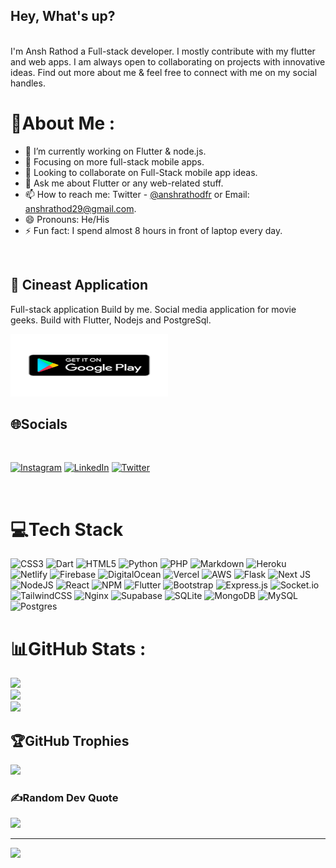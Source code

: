 ## Hey, What's up?

<br>
I'm Ansh Rathod a Full-stack developer. I mostly contribute with my flutter and web apps. I am always open to collaborating on projects with innovative ideas. Find out more about me & feel free to connect with me on my social handles.

<br>


# 💫About Me :
- 🔭 I’m currently working on Flutter & node.js.
- 🌱 Focusing on more full-stack mobile apps.
- 👯 Looking to collaborate on Full-Stack mobile app ideas.
- 💬 Ask me about Flutter or any web-related stuff.
- 📫 How to reach me: Twitter - <a href="https://twitter.com/anshrathodfr">@anshrathodfr</a> or Email: anshrathod29@gmail.com.
- 😄 Pronouns: He/His
- ⚡ Fun fact: I spend almost 8 hours in front of laptop every day.

<br/>

## 🤖 Cineast Application
<p> Full-stack application Build by me. Social media application for movie geeks. Build with Flutter, Nodejs and PostgreSql.
</p>
<a href="https://play.google.com/store/apps/details?id=com.cineast.android">
<img src="Google_Play-Badge-Logo.wine.svg" width="50%" height="100px"> 
</a>

## 🌐Socials
<br/>

[![Instagram](https://img.shields.io/badge/Instagram-%23E4405F.svg?logo=Instagram&logoColor=white)](https://instagram.com/anshrathodfr) [![LinkedIn](https://img.shields.io/badge/LinkedIn-%230077B5.svg?logo=linkedin&logoColor=white)](https://linkedin.com/in/ansh-rathod-478a81210) [![Twitter](https://img.shields.io/badge/Twitter-%231DA1F2.svg?logo=Twitter&logoColor=white)](https://twitter.com/anshrathodfr) 

<br/>

# 💻Tech Stack
![CSS3](https://img.shields.io/badge/css3-%231572B6.svg?style=for-the-badge&logo=css3&logoColor=white) ![Dart](https://img.shields.io/badge/dart-%230175C2.svg?style=for-the-badge&logo=dart&logoColor=white) ![HTML5](https://img.shields.io/badge/html5-%23E34F26.svg?style=for-the-badge&logo=html5&logoColor=white) ![Python](https://img.shields.io/badge/python-3670A0?style=for-the-badge&logo=python&logoColor=ffdd54) ![PHP](https://img.shields.io/badge/php-%23777BB4.svg?style=for-the-badge&logo=php&logoColor=white) ![Markdown](https://img.shields.io/badge/markdown-%23000000.svg?style=for-the-badge&logo=markdown&logoColor=white) ![Heroku](https://img.shields.io/badge/heroku-%23430098.svg?style=for-the-badge&logo=heroku&logoColor=white) ![Netlify](https://img.shields.io/badge/netlify-%23000000.svg?style=for-the-badge&logo=netlify&logoColor=#00C7B7) ![Firebase](https://img.shields.io/badge/firebase-%23039BE5.svg?style=for-the-badge&logo=firebase) ![DigitalOcean](https://img.shields.io/badge/DigitalOcean-%230167ff.svg?style=for-the-badge&logo=digitalOcean&logoColor=white) ![Vercel](https://img.shields.io/badge/vercel-%23000000.svg?style=for-the-badge&logo=vercel&logoColor=white) ![AWS](https://img.shields.io/badge/AWS-%23FF9900.svg?style=for-the-badge&logo=amazon-aws&logoColor=white) ![Flask](https://img.shields.io/badge/flask-%23000.svg?style=for-the-badge&logo=flask&logoColor=white) ![Next JS](https://img.shields.io/badge/Next-black?style=for-the-badge&logo=next.js&logoColor=white) ![NodeJS](https://img.shields.io/badge/node.js-6DA55F?style=for-the-badge&logo=node.js&logoColor=white) ![React](https://img.shields.io/badge/react-%2320232a.svg?style=for-the-badge&logo=react&logoColor=%2361DAFB) ![NPM](https://img.shields.io/badge/NPM-%23000000.svg?style=for-the-badge&logo=npm&logoColor=white) ![Flutter](https://img.shields.io/badge/Flutter-%2302569B.svg?style=for-the-badge&logo=Flutter&logoColor=white) ![Bootstrap](https://img.shields.io/badge/bootstrap-%23563D7C.svg?style=for-the-badge&logo=bootstrap&logoColor=white) ![Express.js](https://img.shields.io/badge/express.js-%23404d59.svg?style=for-the-badge&logo=express&logoColor=%2361DAFB) ![Socket.io](https://img.shields.io/badge/Socket.io-black?style=for-the-badge&logo=socket.io&badgeColor=010101) ![TailwindCSS](https://img.shields.io/badge/tailwindcss-%2338B2AC.svg?style=for-the-badge&logo=tailwind-css&logoColor=white) ![Nginx](https://img.shields.io/badge/nginx-%23009639.svg?style=for-the-badge&logo=nginx&logoColor=white) 	![Supabase](https://img.shields.io/badge/Supabase-3ECF8E?style=for-the-badge&logo=supabase&logoColor=white) ![SQLite](https://img.shields.io/badge/sqlite-%2307405e.svg?style=for-the-badge&logo=sqlite&logoColor=white) ![MongoDB](https://img.shields.io/badge/MongoDB-%234ea94b.svg?style=for-the-badge&logo=mongodb&logoColor=white) ![MySQL](https://img.shields.io/badge/mysql-%2300f.svg?style=for-the-badge&logo=mysql&logoColor=white) ![Postgres](https://img.shields.io/badge/postgres-%23316192.svg?style=for-the-badge&logo=postgresql&logoColor=white)
# 📊GitHub Stats :
![](https://github-readme-stats.vercel.app/api?username=Ansh-Rathod&theme=calm&hide_border=false&include_all_commits=true&count_private=false)<br/>
![](https://github-readme-streak-stats.herokuapp.com/?user=Ansh-Rathod&theme=calm&hide_border=false)<br/>
![](https://github-readme-stats.vercel.app/api/top-langs/?username=Ansh-Rathod&theme=calm&hide_border=false&include_all_commits=true&count_private=false&layout=compact)

## 🏆GitHub Trophies
![](https://github-profile-trophy.vercel.app/?username=Ansh-Rathod&theme=nord&no-frame=true&no-bg=false&margin-w=4)

### ✍️Random Dev Quote
![](https://quotes-github-readme.vercel.app/api?type=horizontal&theme=dark)

---
[![](https://visitcount.itsvg.in/api?id=Ansh-Rathod&icon=2&color=1)](https://visitcount.itsvg.in)
